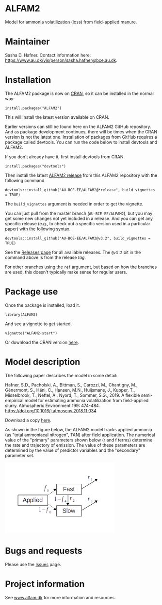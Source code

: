 # ALFAM2
Model for ammonia volatilization (loss) from field-applied manure.

# Maintainer
Sasha D. Hafner.
Contact information here: <https://www.au.dk/vis/person/sasha.hafner@bce.au.dk>.

# Installation
The ALFAM2 package is now on [CRAN](https://cran.r-project.org/), so it can be installed in the normal way:

```
install.packages("ALFAM2")
```

This will install the latest version available on CRAN.

Earlier versions can still be found here on the ALFAM2 GitHub repository.
And as package development continues, there will be times when the CRAN version is not the latest one.
Installation of packages from GitHub requires a package called devtools.
You can run the code below to install devtools and ALFAM2.

If you don't already have it, first install devtools from CRAN.

```
install.packages("devtools")
```

Then install the latest [ALFAM2 release](https://github.com/AU-BCE-EE/ALFAM2/releases) from this ALFAM2 repository with the following command.

```
devtools::install_github("AU-BCE-EE/ALFAM2@*release", build_vignettes = TRUE)
```

The `build_vignettes` argument is needed in order to get the vignette.

You can just pull from the master branch (`AU-BCE-EE/ALFAM2`), but you may get some new changes not yet included in a release.
And you can get any specific release (e.g., to check out a specific version used in a particular paper) with the following syntax.

```
devtools::install_github("AU-BCE-EE/ALFAM2@v3.2", build_vignettes = TRUE)
```

See the [Releases page](https://github.com/AU-BCE-EE/ALFAM2/releases) for all available releases.
The `@v3.2` bit in the command above is from the release *tag*.

For other branches using the `ref` argument, but based on how the branches are used, this doesn't typically make sense for regular users.

# Package use
Once the package is installed, load it.

```
library(ALFAM2)
```

And see a vignette to get started.

```
vignette("ALFAM2-start")
```

Or download the CRAN version [here](https://CRAN.R-project.org/package=ALFAM2).

# Model description
The following paper describes the model in some detail:

Hafner, S.D., Pacholski, A., Bittman, S., Carozzi, M., Chantigny, M., Génermont, S., Häni, C., Hansen, M.N., Huijsmans, J., Kupper, T., Misselbrook, T., Neftel, A., Nyord, T., Sommer, S.G., 2019. A flexible semi-empirical model for estimating ammonia volatilization from field-applied slurry. Atmospheric Environment 199: 474-484. <https://doi.org/10.1016/j.atmosenv.2018.11.034>

Download a copy [here](https://drive.google.com/file/d/1UEzmjApe2kMs4CyX6dUQIqn0ZOZ8elV9/view?usp=sharing).

As shown in the figure below, the ALFAM2 model tracks applied ammonia (as "total ammoniacal nitrogen", TAN) after field application.
The numerical value of the "primary" parameters shown below (r and f terms) determine the rate and trajectory of emission.
The value of these parameters are determined by the value of predictor variables and the "secondary" parameter set.

![schematic](schematic.png)

# Bugs and requests
Please use the [Issues](https://github.com/AU-BCE-EE/ALFAM2/issues) page.

# Project information
See www.alfam.dk for more information and resources.
